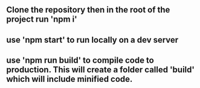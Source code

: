 ## Clone the repository then in the root of the project run 'npm i'

## use 'npm start' to run locally on a dev server

## use 'npm run build' to compile code to production. This will create a folder called 'build' which will include minified code.